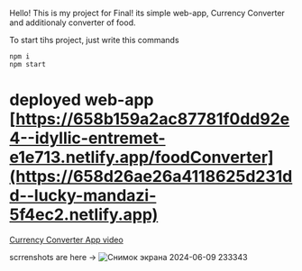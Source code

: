 Hello!
This is my project for Final!
its simple web-app, Currency Converter and additionaly converter of food.

To start tihs project, just write this commands

```
npm i
npm start
```

# deployed web-app [https://658b159a2ac87781f0dd92e4--idyllic-entremet-e1e713.netlify.app/foodConverter](https://658d26ae26a4118625d231dd--lucky-mandazi-5f4ec2.netlify.app)

[Currency Converter App video](https://youtu.be/2vFcIZIxIww)

scrrenshots are here ->
![Снимок экрана 2024-06-09 233343](https://github.com/AibekKarshiboev/front-endFinalConverter/assets/81102375/4ac0b8e6-b929-4814-902e-d4a9eab58159)
